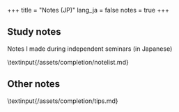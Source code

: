 +++
title = "Notes (JP)"
lang_ja = false
notes = true
+++

## Study notes
Notes I made during independent seminars (in Japanese)

\textinput{/assets/completion/notelist.md}

## Other notes

\textinput{/assets/completion/tips.md}